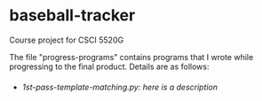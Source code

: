 # baseball-tracker
Course project for CSCI 5520G

The file "progress-programs" contains programs that I wrote while progressing to the final product. Details are as follows:
* ###### 1st-pass-template-matching.py: here is a description
